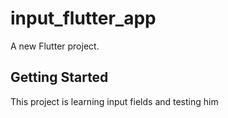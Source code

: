 # input_flutter_app

A new Flutter project.

## Getting Started

This project is learning input fields and testing him
